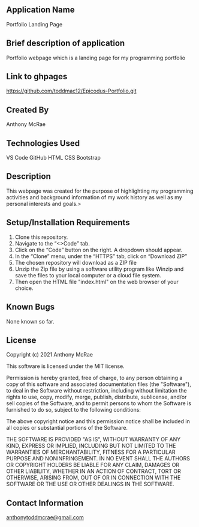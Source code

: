 ## Application Name
Portfolio Landing Page

## Brief description of application
Portfolio webpage which is a landing page for my programming portfolio

## Link to ghpages
https://github.com/toddmac12/Epicodus-Portfolio.git

## Created By
Anthony McRae

## Technologies Used
VS Code
GitHub 
HTML
CSS 
Bootstrap


## Description

This webpage was created for the purpose of highlighting my programming activities and background information of my work history as well as my personal interests and goals.>

## Setup/Installation Requirements

1. Clone this repository.
2. Navigate to the “<>Code” tab.
3. Click on the “Code” button on the right. A dropdown should appear.
4. In the “Clone” menu, under the “HTTPS” tab, click on “Download ZIP”
5. The chosen repository will download as a ZIP file
6. Unzip the Zip file by using a software utility program like Winzip and save the files to your local   computer or a cloud file system.
7. Then open the HTML file "index.html" on the web browser of your choice.

## Known Bugs

None known so far.

## License

Copyright (c) 2021 Anthony McRae

This software is licensed under the MIT license.

Permission is hereby granted, free of charge, to any person obtaining a copy of this software and associated documentation files (the "Software"), to deal in the Software without restriction, including without limitation the rights to use, copy, modify, merge, publish, distribute, sublicense, and/or sell copies of the Software, and to permit persons to whom the Software is furnished to do so, subject to the following conditions:

The above copyright notice and this permission notice shall be included in all copies or substantial portions of the Software.

THE SOFTWARE IS PROVIDED "AS IS", WITHOUT WARRANTY OF ANY KIND, EXPRESS OR IMPLIED, INCLUDING BUT NOT LIMITED TO THE WARRANTIES OF MERCHANTABILITY, FITNESS FOR A PARTICULAR PURPOSE AND NONINFRINGEMENT. IN NO EVENT SHALL THE AUTHORS OR COPYRIGHT HOLDERS BE LIABLE FOR ANY CLAIM, DAMAGES OR OTHER LIABILITY, WHETHER IN AN ACTION OF CONTRACT, TORT OR OTHERWISE, ARISING FROM, OUT OF OR IN CONNECTION WITH THE SOFTWARE OR THE USE OR OTHER DEALINGS IN THE SOFTWARE.

## Contact Information

anthonytoddmcrae@gmail.com